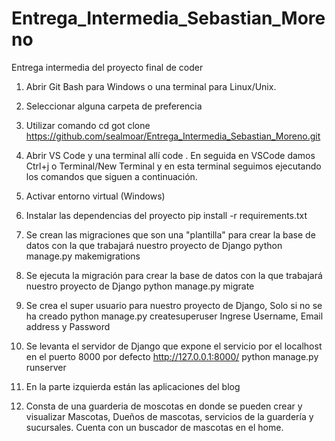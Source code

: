 # Entrega_Intermedia_Sebastian_Moreno
Entrega intermedia del proyecto final de coder
1. Abrir Git Bash para Windows o una terminal para Linux/Unix.
2. Seleccionar alguna carpeta de preferencia
3. Utilizar comando
cd got clone https://github.com/sealmoar/Entrega_Intermedia_Sebastian_Moreno.git
4. Abrir VS Code y una terminal allí
code .
En seguida en VSCode damos Ctrl+j o Terminal/New Terminal y en esta terminal seguimos ejecutando los comandos que siguen a continuación.

5. Activar entorno virtual
(Windows)
6. Instalar las dependencias del proyecto
pip install -r requirements.txt
8. Se crean las migraciones que son una "plantilla" para crear la base de datos con la que trabajará nuestro proyecto de Django
python manage.py makemigrations
9. Se ejecuta la migración para crear la base de datos con la que trabajará nuestro proyecto de Django
python manage.py migrate
10. Se crea el super usuario para nuestro proyecto de Django, Solo si no se ha creado
python manage.py createsuperuser
Ingrese Username, Email address y Password
11. Se levanta el servidor de Django que expone el servicio por el localhost en el puerto 8000 por defecto http://127.0.0.1:8000/
python manage.py runserver
12. En la parte izquierda están las aplicaciones del blog
13. Consta de una guarderia de moscotas en donde se pueden crear y visualizar Mascotas, Dueños de mascotas, servicios de la guardería y sucursales.
Cuenta con un buscador de mascotas en el home.
